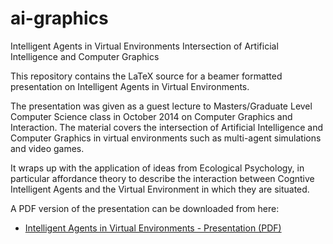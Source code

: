 # ai-graphics
Intelligent Agents in Virtual Environments 
Intersection of Artificial Intelligence and Computer Graphics 

This repository contains the LaTeX source for a beamer formatted presentation
on Intelligent Agents in Virtual Environments. 

The presentation was given as a guest lecture to Masters/Graduate Level
Computer Science class in October 2014 on Computer Graphics and Interaction. 
The material covers the intersection of Artificial Intelligence and Computer
Graphics in virtual environments such as multi-agent simulations and video
games. 

It wraps up with the application of ideas from Ecological Psychology, in
particular affordance theory to describe the interaction between Cogntive
Intelligent Agents and the Virtual Environment in which they are situated. 

A PDF version of the presentation can be downloaded from here:

* [Intelligent Agents in Virtual Environments - Presentation (PDF)](https://github.com/mikepsn/ai-graphics/blob/master/ai-graphics.pdf?raw=true)
